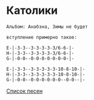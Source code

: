 # Католики

```
Альбом: Анабэна, Зимы не будет

вступление примерно такое:

E-|-3-3--3-3-3-3-3/6-6-|-
H-|-3-3--3-3-3-3-3/6-6-|-
G-|-0-0--0-0-0-0-0-0-0-|-

E-|-3-3--3-3-3-3-3-10-8-10-|-
H-|-3-3--3-3-3-3-3-10-8-10-|-
G-|-0-0--0-0-0-0-0-0--0-0--|-
```
[Список песен](../README.md)